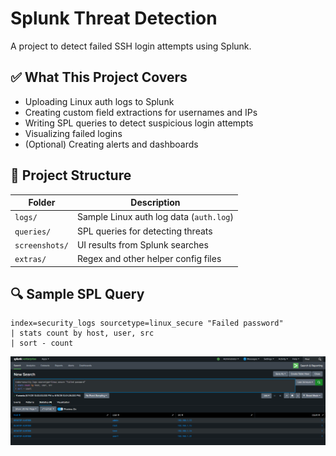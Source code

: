 # Splunk Threat Detection

A project to detect failed SSH login attempts using Splunk.

## ✅ What This Project Covers

- Uploading Linux auth logs to Splunk
- Creating custom field extractions for usernames and IPs
- Writing SPL queries to detect suspicious login attempts
- Visualizing failed logins
- (Optional) Creating alerts and dashboards

## 📁 Project Structure

| Folder | Description |
|--------|-------------|
| `logs/` | Sample Linux auth log data (`auth.log`) |
| `queries/` | SPL queries for detecting threats |
| `screenshots/` | UI results from Splunk searches |
| `extras/` | Regex and other helper config files |

## 🔍 Sample SPL Query

```spl
index=security_logs sourcetype=linux_secure "Failed password"
| stats count by host, user, src
| sort - count
```

![Failed Logins Table](screenshots/failed_logins_table.png)


